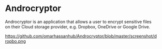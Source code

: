 # Androcryptor
Androcryptor is an application that allows a user to encrypt sensitive files on their Cloud storage provider, e.g. Dropbox, OneDrive or Google Drive. 

https://github.com/omarhassanhub/Androcryptor/blob/master/screenshot/dropbo.png
